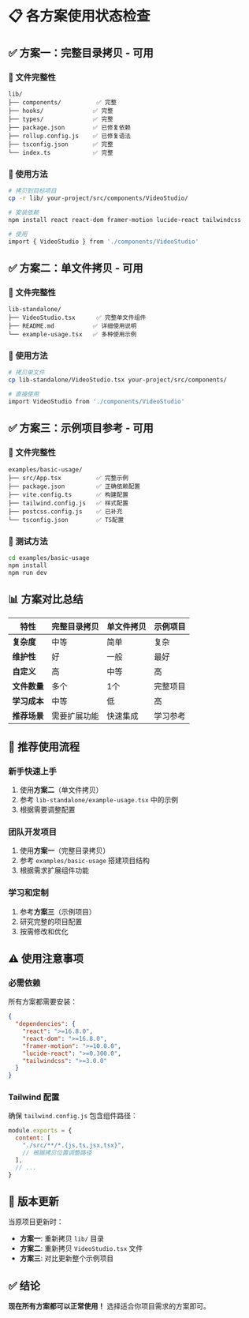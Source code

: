 # 📋 各方案使用状态检查

## ✅ 方案一：完整目录拷贝 - **可用**

### 📁 文件完整性
```
lib/
├── components/          ✅ 完整
├── hooks/              ✅ 完整
├── types/              ✅ 完整
├── package.json        ✅ 已修复依赖
├── rollup.config.js    ✅ 已修复语法
├── tsconfig.json       ✅ 完整
└── index.ts            ✅ 完整
```

### 🚀 使用方法
```bash
# 拷贝到目标项目
cp -r lib/ your-project/src/components/VideoStudio/

# 安装依赖
npm install react react-dom framer-motion lucide-react tailwindcss

# 使用
import { VideoStudio } from './components/VideoStudio'
```

## ✅ 方案二：单文件拷贝 - **可用**

### 📁 文件完整性
```
lib-standalone/
├── VideoStudio.tsx      ✅ 完整单文件组件
├── README.md           ✅ 详细使用说明
└── example-usage.tsx   ✅ 多种使用示例
```

### 🚀 使用方法
```bash
# 拷贝单文件
cp lib-standalone/VideoStudio.tsx your-project/src/components/

# 直接使用
import VideoStudio from './components/VideoStudio'
```

## ✅ 方案三：示例项目参考 - **可用**

### 📁 文件完整性
```
examples/basic-usage/
├── src/App.tsx          ✅ 完整示例
├── package.json         ✅ 正确依赖配置
├── vite.config.ts       ✅ 构建配置
├── tailwind.config.js   ✅ 样式配置
├── postcss.config.js    ✅ 已补充
└── tsconfig.json        ✅ TS配置
```

### 🚀 测试方法
```bash
cd examples/basic-usage
npm install
npm run dev
```

## 📊 方案对比总结

| 特性 | 完整目录拷贝 | 单文件拷贝 | 示例项目 |
|------|-------------|-----------|----------|
| **复杂度** | 中等 | 简单 | 复杂 |
| **维护性** | 好 | 一般 | 最好 |
| **自定义** | 高 | 中等 | 高 |
| **文件数量** | 多个 | 1个 | 完整项目 |
| **学习成本** | 中等 | 低 | 高 |
| **推荐场景** | 需要扩展功能 | 快速集成 | 学习参考 |

## 🎯 推荐使用流程

### 新手快速上手
1. 使用**方案二**（单文件拷贝）
2. 参考 `lib-standalone/example-usage.tsx` 中的示例
3. 根据需要调整配置

### 团队开发项目
1. 使用**方案一**（完整目录拷贝）
2. 参考 `examples/basic-usage` 搭建项目结构
3. 根据需求扩展组件功能

### 学习和定制
1. 参考**方案三**（示例项目）
2. 研究完整的项目配置
3. 按需修改和优化

## ⚠️ 使用注意事项

### 必需依赖
所有方案都需要安装：
```json
{
  "dependencies": {
    "react": ">=16.8.0",
    "react-dom": ">=16.8.0",
    "framer-motion": ">=10.0.0",
    "lucide-react": ">=0.300.0",
    "tailwindcss": ">=3.0.0"
  }
}
```

### Tailwind 配置
确保 `tailwind.config.js` 包含组件路径：
```javascript
module.exports = {
  content: [
    "./src/**/*.{js,ts,jsx,tsx}",
    // 根据拷贝位置调整路径
  ],
  // ...
}
```

## 🔄 版本更新

当原项目更新时：
- **方案一**: 重新拷贝 `lib/` 目录
- **方案二**: 重新拷贝 `VideoStudio.tsx` 文件
- **方案三**: 对比更新整个示例项目

## ✅ 结论

**现在所有方案都可以正常使用！** 选择适合你项目需求的方案即可。